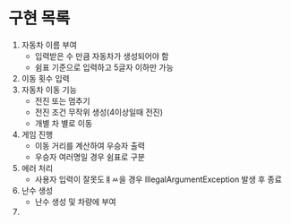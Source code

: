 # 구현 목록

1. 자동차 이름 부여
   - 입력받은 수 만큼 자동차가 생성되어야 함
   - 쉼표 기준으로 입력하고 5글자 이하만 가능
2. 이동 횟수 입력
3. 자동차 이동 기능
   - 전진 또는 멈추기
   - 전진 조건 무작위 생성(4이상일때 전진)
   - 개별 차 별로 이동
4. 게임 진행
   - 이동 거리를 계산하여 우승자 출력
   - 우승자 여러명일 경우 쉼표로 구분
5. 에러 처리
   - 사용자 입력이 잘못도ㅒㅆ을 경우 IllegalArgumentException 발생 후 종료
6. 난수 생성
   - 난수 생성 및 차량에 부여
7. 